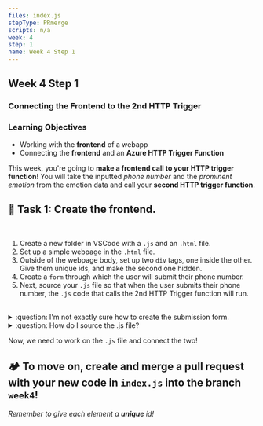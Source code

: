 ```yaml
---
files: index.js
stepType: PRmerge
scripts: n/a
week: 4
step: 1
name: Week 4 Step 1
---
```


## Week 4 Step 1

### Connecting the Frontend to the 2nd HTTP Trigger

### Learning Objectives
* Working with the **frontend** of a webapp
* Connecting the **frontend** and an **Azure HTTP Trigger Function**

This week, you're going to **make a frontend call to your HTTP trigger function**! You will take the inputted _phone number_ and the _prominent emotion_ from the emotion data and call your **second HTTP trigger function**. 

## **:pencil: Task 1: Create the frontend.** <br>

</br>

1. Create a new folder in VSCode with a `.js` and an `.html` file.
2. Set up a simple webpage in the `.html` file.
3. Outside of the webpage body, set up two `div` tags, one inside the other. Give them unique ids, and make the second one hidden.
4. Create a `form` through which the user will submit their phone number.
5. Next, source your `.js` file so that when the user submits their phone number, the `.js` code that calls the 2nd HTTP Trigger function will run.

</br>

<details>
<summary>:question: I'm not exactly sure how to create the submission form.</summary>
  </br>

The form should look something like this:

```html

<form id="FILL_THIS_IN">

  <input type="text" name="phone" id="FILL_THIS_IN" accept="10" placeholder="FILL_THIS_IN">
  <input type="submit" value="FILL_THIS_IN" id="UNIQUE_ID_HERE"></input>

</form>

```

The first `<input>` tag creates a text input box (see `type="text"`?) where the user can enter their phone number.

The second `<input>` tag creates a submission button that, when clicked, makes the `.js` code (which we will create in a later step) run. This code will call the 2nd HTTP Trigger function you coded last week!

  <br>
</details>

<details>
<summary>:question: How do I source the .js file?</summary>
  </br>

The sourcing should look like this:

```html

<script src="https://ajax.googleapis.com/ajax/libs/jquery/1.11.3/jquery.min.js"></script>
<script>window.jQuery || document.write('<script src="../../assets/js/vendor/jquery.min.js"><\/script>')</script>
<script src="ENTER_JS_FILE_NAME" type="text/javascript"></script>

```

Now, once we complete the `.js` file, you will be able to connect your `html` and `js` code!

  <br>
</details>

Now, we need to work on the `.js` file and connect the two!

## **:camping: To move on, create and merge a pull request with your new code in `index.js` into the branch `week4`!**

_Remember to give each element a **unique** id!_
